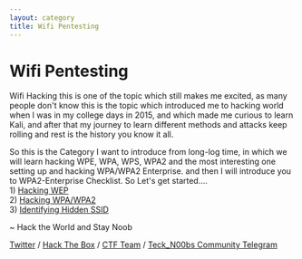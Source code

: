 ```yaml
---
layout: category
title: Wifi Pentesting
---
```

<h1 Class="message">
  Wifi Pentesting
</h1>

<p>Wifi Hacking this is one of the topic which still makes me excited, as many people don't know this is the topic which introduced me to hacking world when I was in my college days in 2015, and which made me curious to learn Kali, and after that my journey to learn different methods and attacks keep rolling and rest is the history you know it all.</p>

So this is the Category I want to introduce from long-log time, in which we will learn hacking WPE, WPA, WPS, WPA2 and the most interesting one setting up and hacking WPA/WPA2 Enterprise. and then I will introduce you to WPA2-Enterprise Checklist. So Let's get started....
<br>  1) [Hacking WEP](https://teckk2.github.io/wifi%20pentesting/2018/07/20/Hacking-WEP.html)
<br>  2) [Hacking WPA/WPA2](https://teckk2.github.io/wifi%20pentesting/2018/08/07/Hacking-WPA-WPA2.html)
<br>  3) [Identifying Hidden SSID](https://teckk2.github.io/wifi%20pentesting/2018/08/09/Identifying-Hidden-SSID.html)

<p class="message">
  ~ Hack the World and Stay Noob
</p>

[Twitter](https://twitter.com/Teck__K2) / [Hack The Box](https://www.hackthebox.eu/profile/966) / [CTF Team](https://ctftime.org/team/20102) /
[Teck_N00bs Community Telegram](https://t.me/Teck_N00bs)

<script src="https://www.hackthebox.eu/badge/966"> </script>
